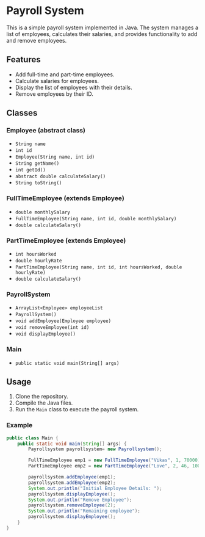# Payroll System

This is a simple payroll system implemented in Java. The system manages a list of employees, calculates their salaries, and provides functionality to add and remove employees.

## Features

- Add full-time and part-time employees.
- Calculate salaries for employees.
- Display the list of employees with their details.
- Remove employees by their ID.

## Classes

### Employee (abstract class)
- `String name`
- `int id`
- `Employee(String name, int id)`
- `String getName()`
- `int getId()`
- `abstract double calculateSalary()`
- `String toString()`

### FullTimeEmployee (extends Employee)
- `double monthlySalary`
- `FullTimeEmployee(String name, int id, double monthlySalary)`
- `double calculateSalary()`

### PartTimeEmployee (extends Employee)
- `int hoursWorked`
- `double hourlyRate`
- `PartTimeEmployee(String name, int id, int hoursWorked, double hourlyRate)`
- `double calculateSalary()`

### PayrollSystem
- `ArrayList<Employee> employeeList`
- `PayrollSystem()`
- `void addEmployee(Employee employee)`
- `void removeEmployee(int id)`
- `void displayEmployee()`

### Main
- `public static void main(String[] args)`

## Usage

1. Clone the repository.
2. Compile the Java files.
3. Run the `Main` class to execute the payroll system.

### Example

```java
public class Main {
    public static void main(String[] args) {
        Payrollsystem payrollsystem= new Payrollsystem();

        FullTimeEmployee emp1 = new FullTimeEmployee("Vikas", 1, 70000);
        PartTimeEmployee emp2 = new PartTimeEmployee("Love", 2, 46, 100);

        payrollsystem.addEmployee(emp1);
        payrollsystem.addEmployee(emp2);
        System.out.println("Initial Employee Details: ");
        payrollsystem.displayEmployee();
        System.out.println("Remove Employee");
        payrollsystem.removeEmployee(2);
        System.out.println("Remaining employee");
        payrollsystem.displayEmployee();
    }
}
